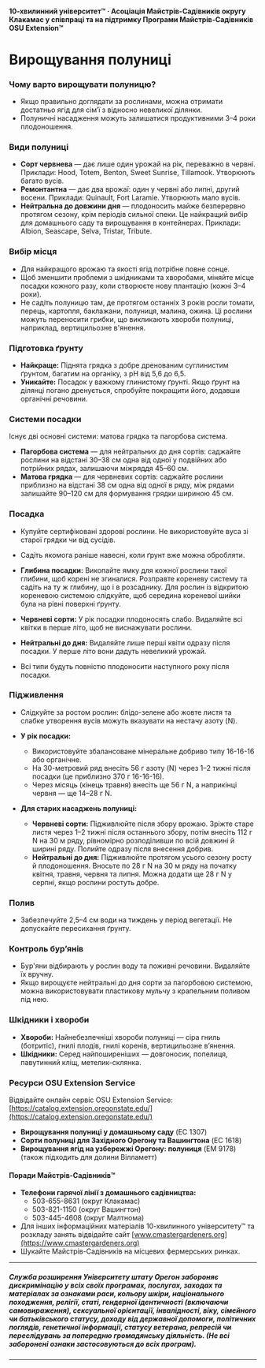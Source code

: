 #### 10-хвилинний університет™ · Асоціація Майстрів-Садівників округу Клакамас у співпраці та на підтримку Програми Майстрів-Садівників OSU Extension™

# Вирощування полуниці

### Чому варто вирощувати полуницю?
- Якщо правильно доглядати за рослинами, можна отримати достатньо ягід для сім’ї з відносно невеликої ділянки.
- Полуничні насадження можуть залишатися продуктивними 3–4 роки плодоношення.

### Види полуниці
- **Сорт червнева** — дає лише один урожай на рік, переважно в червні. Приклади: Hood, Totem, Benton, Sweet Sunrise, Tillamook. Утворюють багато вусів.
- **Ремонтантна** — дає два врожаї: один у червні або липні, другий восени. Приклади: Quinault, Fort Laramie. Утворюють мало вусів.
- **Нейтральна до довжини дня** — плодоносить майже безперервно протягом сезону, крім періодів сильної спеки. Це найкращий вибір для домашнього саду та вирощування в контейнерах. Приклади: Albion, Seascape, Selva, Tristar, Tribute.

### Вибір місця
- Для найкращого врожаю та якості ягід потрібне повне сонце.
- Щоб зменшити проблеми з шкідниками та хворобами, міняйте місце посадки кожного разу, коли створюєте нову плантацію (кожні 3–4 роки).
- Не садіть полуницю там, де протягом останніх 3 років росли томати, перець, картопля, баклажани, полуниця, малина, ожина. Ці рослини можуть переносити грибки, що викликають хвороби полуниці, наприклад, вертицильозне в'янення.

### Підготовка ґрунту
- **Найкраще:** Піднята грядка з добре дренованим суглинистим ґрунтом, багатим на органіку, з pH від 5,6 до 6,5.
- **Уникайте:** Посадок у важкому глинистому ґрунті. Якщо ґрунт на ділянці погано дренується, спробуйте покращити його, додавши органічні речовини.

### Системи посадки
Існує дві основні системи: матова грядка та пагорбова система.

- **Пагорбова система** — для нейтральних до дня сортів: саджайте рослини на відстані 30–38 см одна від одної у подвійних або потрійних рядах, залишаючи міжряддя 45–60 см.
- **Матова грядка** — для червневих сортів: саджайте рослини приблизно на відстані 38 см одна від одної в ряду, між рядами залишайте 90–120 см для формування грядки шириною 45 см.

### Посадка
- Купуйте сертифіковані здорові рослини. Не використовуйте вуса зі старої грядки чи від сусідів.
- Садіть якомога раніше навесні, коли ґрунт вже можна обробляти.
- **Глибина посадки:** Викопайте ямку для кожної рослини такої глибини, щоб корені не згиналися. Розправте кореневу систему та садіть на ту ж глибину, що і в розсаднику. Для рослин із відкритою кореневою системою слідкуйте, щоб середина кореневої шийки була на рівні поверхні ґрунту.

- **Червневі сорти:** У рік посадки плодоносять слабо. Видаляйте всі квітки в перше літо, щоб не виснажувати рослини.
- **Нейтральні до дня:** Видаляйте лише перші квіти одразу після посадки. У перше літо вони дадуть невеликий урожай.
- Всі типи будуть повністю плодоносити наступного року після посадки.

### Підживлення
- Слідкуйте за ростом рослин: блідо-зелене або жовте листя та слабке утворення вусів можуть вказувати на нестачу азоту (N).

- **У рік посадки:**
  - Використовуйте збалансоване мінеральне добриво типу 16-16-16 або органічне.
  - На 30-метровий ряд внесіть 56 г азоту (N) через 1–2 тижні після посадки (це приблизно 370 г 16-16-16).
  - Через місяць (кінець травня) внесіть ще 56 г N, а наприкінці червня — ще 14–28 г N.

- **Для старих насаджень полуниці:**
  - **Червневі сорти:** Підживлюйте після збору врожаю. Зріжте старе листя через 1–2 тижні після останнього збору, потім внесіть 112 г N на 30 м ряду, рівномірно розподіливши по всій довжині й ширині ряду. Полийте одразу після внесення добрив.
  - **Нейтральні до дня:** Підживлюйте протягом усього сезону росту й плодоношення. Вносьте по 28 г N на 30 м ряду на початку квітня, травня, червня та липня. Можна додати ще 28 г N у серпні, якщо рослини ростуть добре.

### Полив
- Забезпечуйте 2,5–4 см води на тиждень у період вегетації. Не допускайте пересихання ґрунту.

### Контроль бур’янів
- Бур'яни відбирають у рослин воду та поживні речовини. Видаляйте їх вручну.
- Якщо вирощуєте нейтральні до дня сорти за пагорбовою системою, можна використовувати пластикову мульчу з крапельним поливом під нею.

### Шкідники і хвороби
- **Хвороби:** Найнебезпечніші хвороби полуниці — сіра гниль (ботритіс), гнилі плодів, гнилі коренів, вертицильозне в’янення.
- **Шкідники:** Серед найпоширеніших — довгоносик, попелиця, павутинний кліщ, метелик-склянка.

### Ресурси OSU Extension Service
Відвідайте онлайн сервіс OSU Extension Service: [https://catalog.extension.oregonstate.edu/](https://catalog.extension.oregonstate.edu/)

- **Вирощування полуниці у домашньому саду** (EC 1307)
- **Сорти полуниці для Західного Орегону та Вашингтона** (EC 1618)
- **Вирощування ягід на узбережжі Орегону: полуниця** (EM 9178) (також підходить для долини Вілламетт)

#### Поради Майстрів-Садівників™

- **Телефони гарячої лінії з домашнього садівництва:**
  - 503-655-8631 (округ Клакамас)
  - 503-821-1150 (округ Вашингтон)
  - 503-445-4608 (округ Малтнома)
- Для інших інформаційних матеріалів 10-хвилинного університету™ та розкладу занять відвідайте сайт [www.cmastergardeners.org](https://www.cmastergardeners.org)
- Шукайте Майстрів-Садівників на місцевих фермерських ринках.

---

##### Служба розширення Університету штату Орегон забороняє дискримінацію у всіх своїх програмах, послугах, заходах та матеріалах за ознаками раси, кольору шкіри, національного походження, релігії, статі, гендерної ідентичності (включаючи самовираження), сексуальної орієнтації, інвалідності, віку, сімейного чи батьківського статусу, доходу від державної допомоги, політичних поглядів, генетичної інформації, статусу ветерана, репресій чи переслідувань за попередню громадянську діяльність. (Не всі заборонені ознаки застосовуються до всіх програм).
---